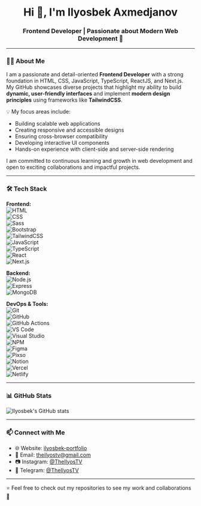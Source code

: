 <h1 align="center">Hi 👋, I'm Ilyosbek Axmedjanov</h1>
<h3 align="center">Frontend Developer | Passionate about Modern Web Development 🚀</h3>

---

### 👨‍💻 About Me
I am a passionate and detail-oriented **Frontend Developer** with a strong foundation in HTML, CSS, JavaScript, TypeScript, ReactJS, and Next.js.  
My GitHub showcases diverse projects that highlight my ability to build **dynamic, user-friendly interfaces** and implement **modern design principles** using frameworks like **TailwindCSS**.  

💡 My focus areas include:  
- Building scalable web applications  
- Creating responsive and accessible designs  
- Ensuring cross-browser compatibility  
- Developing interactive UI components  
- Hands-on experience with client-side and server-side rendering  

I am committed to continuous learning and growth in web development and open to exciting collaborations and impactful projects.  

---

### 🛠 Tech Stack  

**Frontend:**  
![HTML](https://img.shields.io/badge/HTML5-orange?style=for-the-badge&logo=html5&logoColor=white)  
![CSS](https://img.shields.io/badge/CSS3-blue?style=for-the-badge&logo=css3&logoColor=white)  
![Sass](https://img.shields.io/badge/Sass-CC6699?style=for-the-badge&logo=sass&logoColor=white)  
![Bootstrap](https://img.shields.io/badge/Bootstrap-7952B3?style=for-the-badge&logo=bootstrap&logoColor=white)  
![TailwindCSS](https://img.shields.io/badge/TailwindCSS-06B6D4?style=for-the-badge&logo=tailwindcss&logoColor=white)  
![JavaScript](https://img.shields.io/badge/JavaScript-yellow?style=for-the-badge&logo=javascript&logoColor=black)  
![TypeScript](https://img.shields.io/badge/TypeScript-blue?style=for-the-badge&logo=typescript&logoColor=white)  
![React](https://img.shields.io/badge/React-20232A?style=for-the-badge&logo=react&logoColor=61DAFB)  
![Next.js](https://img.shields.io/badge/Next.js-000000?style=for-the-badge&logo=nextdotjs&logoColor=white)  

**Backend:**  
![Node.js](https://img.shields.io/badge/Node.js-339933?style=for-the-badge&logo=node.js&logoColor=white)  
![Express](https://img.shields.io/badge/Express.js-000000?style=for-the-badge&logo=express&logoColor=white)  
![MongoDB](https://img.shields.io/badge/MongoDB-47A248?style=for-the-badge&logo=mongodb&logoColor=white)  

**DevOps & Tools:**  
![Git](https://img.shields.io/badge/Git-F05032?style=for-the-badge&logo=git&logoColor=white)  
![GitHub](https://img.shields.io/badge/GitHub-181717?style=for-the-badge&logo=github&logoColor=white)  
![GitHub Actions](https://img.shields.io/badge/GitHub%20Actions-2088FF?style=for-the-badge&logo=github-actions&logoColor=white)  
![VS Code](https://img.shields.io/badge/VS%20Code-0078D4?style=for-the-badge&logo=visual-studio-code&logoColor=white)  
![Visual Studio](https://img.shields.io/badge/Visual%20Studio-5C2D91?style=for-the-badge&logo=visual-studio&logoColor=white)  
![NPM](https://img.shields.io/badge/NPM-CB3837?style=for-the-badge&logo=npm&logoColor=white)  
![Figma](https://img.shields.io/badge/Figma-F24E1E?style=for-the-badge&logo=figma&logoColor=white)  
![Pixso](https://img.shields.io/badge/Pixso-6C3BF5?style=for-the-badge&logo=pixso&logoColor=white)  
![Notion](https://img.shields.io/badge/Notion-000000?style=for-the-badge&logo=notion&logoColor=white)  
![Vercel](https://img.shields.io/badge/Vercel-000000?style=for-the-badge&logo=vercel&logoColor=white)  
![Netlify](https://img.shields.io/badge/Netlify-00C7B7?style=for-the-badge&logo=netlify&logoColor=white)  

---

### 📊 GitHub Stats
![Ilyosbek's GitHub stats](https://github-readme-stats.vercel.app/api?username=TheIlyosTV&show_icons=true&theme=radical)  

---

### 📫 Connect with Me
- 🌐 Website: [ilyosbek-portfolio](https://portfolio-axmedjanov.vercel.app/)  
- 📧 Email: theilyostv@gmail.com  
- 📷 Instagram: [@TheIlyosTV](https://instagram.com/ilyosbek_axmedjanov)  
- 📝 Telegram: [@TheIlyosTV](https://t.me/black_haacker)   

---
⭐️ Feel free to check out my repositories to see my work and collaborations 🚀
